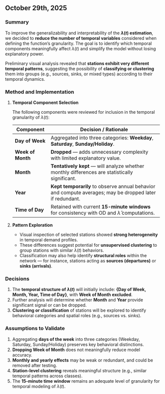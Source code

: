 ## October 29th, 2025

### Summary

To improve the generalizability and interpretability of the **$\lambda(t)$ estimation**, we decided to **reduce the number of temporal variables** considered when defining the function’s granularity. The goal is to identify which temporal components meaningfully affect $\lambda(t)$ and simplify the model without losing explanatory power.

Preliminary visual analysis revealed that **stations exhibit very different temporal patterns**, suggesting the possibility of **classifying or clustering** them into groups (e.g., sources, sinks, or mixed types) according to their temporal dynamics.

### Method and Implementation

1. **Temporal Component Selection**

   The following components were reviewed for inclusion in the temporal granularity of $\lambda(t)$:

   | Component         | Decision / Rationale                                                                                     |
   | ----------------- | -------------------------------------------------------------------------------------------------------- |
   | **Day of Week**   | Aggregated into three categories: **Weekday**, **Saturday**, **Sunday/Holiday**.                         |
   | **Week of Month** | **Dropped** — adds unnecessary complexity with limited explanatory value.                                |
   | **Month**         | **Tentatively kept** — will analyze whether monthly differences are statistically significant.           |
   | **Year**          | **Kept temporarily** to observe annual behavior and compute averages; may be dropped later if redundant. |
   | **Time of Day**   | Retained with current **15-minute windows** for consistency with OD and $\hat{\lambda}$ computations.    |

2. **Pattern Exploration**

   * Visual inspection of selected stations showed **strong heterogeneity** in temporal demand profiles.
   * These differences suggest potential for **unsupervised clustering** to group stations with similar $\lambda(t)$ behaviors.
   * Classification may also help identify **structural roles** within the network — for instance, stations acting as **sources (departures)** or **sinks (arrivals)**.

### Decisions

1. The **temporal structure of $\lambda(t)$** will initially include:
   **{Day of Week, Month, Year, Time of Day}**, with **Week of Month excluded**.
2. Further analysis will determine whether **Month** and **Year** provide significant signal or can be dropped.
3. **Clustering or classification** of stations will be explored to identify behavioral categories and spatial roles (e.g., sources vs. sinks).

### Assumptions to Validate

1. Aggregating **days of the week** into three categories (Weekday, Saturday, Sunday/Holiday) preserves key behavioral distinctions.
2. **Dropping Week of Month** does not meaningfully reduce model accuracy.
3. **Monthly and yearly effects** may be weak or redundant, and could be removed after testing.
4. **Station-level clustering** reveals meaningful structure (e.g., similar temporal patterns across classes).
5. The **15-minute time window** remains an adequate level of granularity for temporal modeling of $\lambda(t)$.
